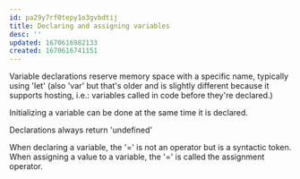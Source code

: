 ```yaml
---
id: pa29y7rf0tepy1o3gvbdtij
title: Declaring and assigning variables
desc: ''
updated: 1670616982133
created: 1670616741151
---
```

Variable declarations reserve memory space with a specific name, typically using 'let' (also 'var' but that's older and is slightly different because it supports hosting, i.e.: variables called in code before they're declared.)

Initializing a variable can be done at the same time it is declared.

Declarations always return 'undefined'

When declaring a variable, the '=' is not an operator but is a syntactic token.
When assigning a value to a variable, the '=' is called the assignment operator. 

